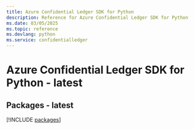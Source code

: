 ```yaml
---
title: Azure Confidential Ledger SDK for Python
description: Reference for Azure Confidential Ledger SDK for Python
ms.date: 03/05/2025
ms.topic: reference
ms.devlang: python
ms.service: confidentialledger
---
```

# Azure Confidential Ledger SDK for Python - latest
## Packages - latest
[!INCLUDE [packages](confidential-ledger-index.md)]